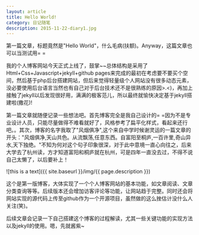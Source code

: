 ```yaml
---
layout: article
title: Hello World!
category: 日记随笔
description: 2015-11-22-diary1.jpg
---
```

第一篇文章，标题竟然是"Hello World"，什么毛病(扶额)。Anyway，这篇文章也可以当测试用= =<!--more-->

我的个人博客网站今天正式上线了，鼓掌~~总体结构是采用了Html+Css+Javascript+jekyll+github pages来完成的最初在考虑要不要买个空间，然后基于php后台搭建网站，但后来觉得轻量级个人网站没有很多动态元素，没必要使用后台语言当然也有自己对于后台技术还不是很熟练的原因>.<)，再加上接触了jekyll以后发现很好用，满满的极客范儿，所以最终就愉快决定基于jekyll搭建啦(撒花)!

第一篇文章就随便记录一些想法吧。首先博客完全是我自己设计的= =因为不是专业设计人员，只能尽量做得不难看就好了，风格参考了扁平化样式，看起来还行吧。。其次，博客的名字我取了"风烟俱净",这个来自中学时候谢灵运的一篇文章的开头："风烟俱净,天山共色。从流飘荡,任意东西。自富阳至桐庐,一百许里,奇山异水,天下独绝。"不知为何对这个句子印象很深，对于此中意境一直心向往之，后来大学去了杭州读，方才知道富阳和桐庐就在杭州，可是四年一直没去过，不得不说自己太懒了，以后要补上！

![this is a text]({{ site.baseurl }}/img/{{  page.description }})

这个是第一版博客，大体实现了一个个人博客网站的基本功能，如文章阅读、文章分类查询等等。后续版本还会增加访客评论等功能，让网站趋于完整。同时还会将网站实现的源代码上传至github作为一个开源项目，虽然做的这么挫估计没什么人关注(笑)。

后续文章会记录一下自己搭建这个博客的过程解读，尤其一些关键功能的实现方法以及jekyll的使用。嗯，先就酱紫~
